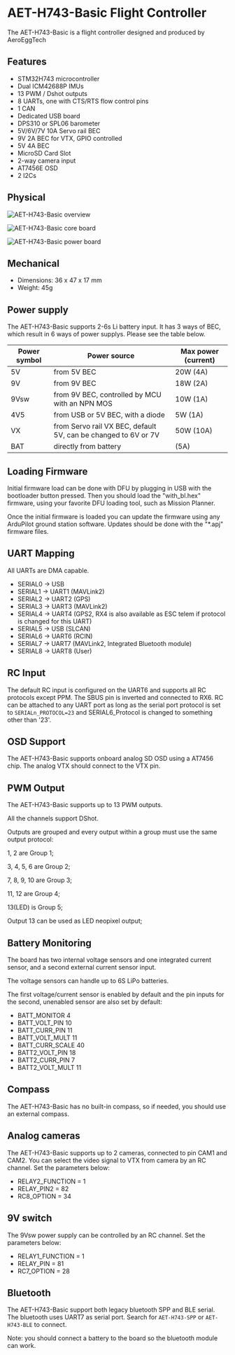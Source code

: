 # AET-H743-Basic Flight Controller

The AET-H743-Basic is a flight controller designed and produced by AeroEggTech

## Features

 - STM32H743 microcontroller
 - Dual ICM42688P IMUs
 - 13 PWM / Dshot outputs
 - 8 UARTs, one with CTS/RTS flow control pins
 - 1 CAN
 - Dedicated USB board
 - DPS310 or SPL06 barometer
 - 5V/6V/7V 10A Servo rail BEC
 - 9V 2A BEC for VTX, GPIO controlled
 - 5V 4A BEC
 - MicroSD Card Slot
 - 2-way camera input
 - AT7456E OSD
 - 2 I2Cs

## Physical

![AET-H743-Basic overview](AET-H743-Basic_overview.jpg)

![AET-H743-Basic core board](AET-H743-Basic_core_board.png)

![AET-H743-Basic power board](AET-H743-Basic_power_board.png)


## Mechanical

 - Dimensions: 36 x 47 x 17 mm
 - Weight: 45g


## Power supply

The AET-H743-Basic supports 2-6s Li battery input. It has 3 ways of BEC, which result in 6 ways of power supplys. Please see the table below.

| Power symbol | Power source | Max power (current) |
|--------------|--------------|---------------------|
| 5V | from 5V BEC | 20W (4A) |
| 9V | from 9V BEC | 18W (2A) |
| 9Vsw | from 9V BEC, controlled by MCU with an NPN MOS | 10W (1A) |
| 4V5 | from USB or 5V BEC, with a diode | 5W (1A) |
| VX | from Servo rail VX BEC, default 5V, can be changed to 6V or 7V | 50W (10A) |
| BAT | directly from battery | (5A) |


## Loading Firmware

Initial firmware load can be done with DFU by plugging in USB with the bootloader button pressed. Then you should load the "with_bl.hex" firmware, using your favorite DFU loading tool, such as Mission Planner.

Once the initial firmware is loaded you can update the firmware using any ArduPilot ground station software. Updates should be done with the "\*.apj" firmware files.

## UART Mapping

All UARTs are DMA capable.

 - SERIAL0 -> USB
 - SERIAL1 -> UART1 (MAVLink2)
 - SERIAL2 -> UART2 (GPS)
 - SERIAL3 -> UART3 (MAVLink2)
 - SERIAL4 -> UART4 (GPS2, RX4 is also available as ESC telem if protocol is changed for this UART)
 - SERIAL5 -> USB (SLCAN)
 - SERIAL6 -> UART6 (RCIN)
 - SERIAL7 -> UART7 (MAVLink2, Integrated Bluetooth module)
 - SERIAL8 -> UART8 (User)


## RC Input

The default RC input is configured on the UART6 and supports all RC protocols except PPM. The SBUS pin is inverted and connected to RX6. RC can be attached to any UART port as long as the serial port protocol is set to `SERIALn_PROTOCOL=23` and SERIAL6_Protocol is changed to something other than '23'.


## OSD Support

The AET-H743-Basic supports onboard analog SD OSD using a AT7456 chip. The analog VTX should connect to the VTX pin.


## PWM Output

The AET-H743-Basic supports up to 13 PWM outputs.

All the channels support DShot.

Outputs are grouped and every output within a group must use the same output protocol:

1, 2 are Group 1;

3, 4, 5, 6 are Group 2;

7, 8, 9, 10 are Group 3;

11, 12 are Group 4;

13(LED) is Group 5;

Output 13 can be used as LED neopixel output;

## Battery Monitoring

The board has two internal voltage sensors and one integrated current sensor, and a second external current sensor input.

The voltage sensors can handle up to 6S LiPo batteries.

The first voltage/current sensor is enabled by default and the pin inputs for the second, unenabled sensor are also set by default:
* BATT_MONITOR 4
* BATT_VOLT_PIN 10
* BATT_CURR_PIN 11
* BATT_VOLT_MULT 11
* BATT_CURR_SCALE 40
* BATT2_VOLT_PIN 18
* BATT2_CURR_PIN 7
* BATT2_VOLT_MULT 11

## Compass

The AET-H743-Basic has no built-in compass, so if needed, you should use an external compass.

## Analog cameras

The AET-H743-Basic supports up to 2 cameras, connected to pin CAM1 and CAM2. You can select the video signal to VTX from camera by an RC channel. Set the parameters below:

- RELAY2_FUNCTION = 1
- RELAY_PIN2 = 82
- RC8_OPTION = 34

## 9V switch

The 9Vsw power supply can be controlled by an RC channel. Set the parameters below:

- RELAY1_FUNCTION = 1
- RELAY_PIN = 81
- RC7_OPTION = 28

## Bluetooth

The AET-H743-Basic support both legacy bluetooth SPP and BLE serial. The bluetooth uses UART7 as serial port. Search for `AET-H743-SPP` or `AET-H743-BLE` to connect.

Note: you should connect a battery to the board so the bluetooth module can work.

